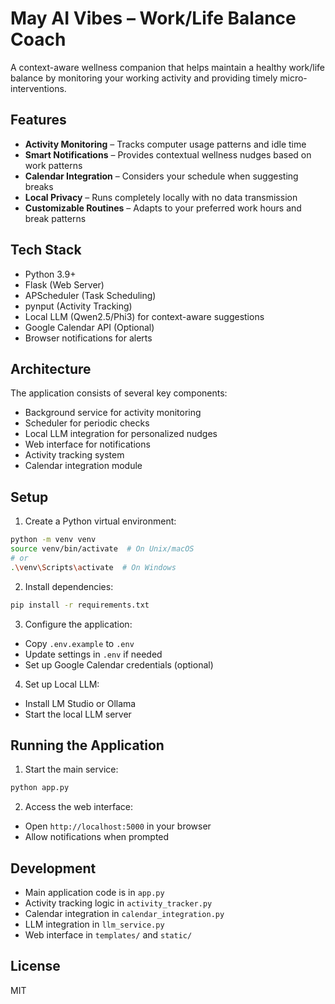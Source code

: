 # May AI Vibes – Work/Life Balance Coach
A context-aware wellness companion that helps maintain a healthy work/life balance by monitoring your working activity and providing timely micro-interventions.

## Features

- **Activity Monitoring** – Tracks computer usage patterns and idle time
- **Smart Notifications** – Provides contextual wellness nudges based on work patterns
- **Calendar Integration** – Considers your schedule when suggesting breaks
- **Local Privacy** – Runs completely locally with no data transmission
- **Customizable Routines** – Adapts to your preferred work hours and break patterns

## Tech Stack

- Python 3.9+
- Flask (Web Server)
- APScheduler (Task Scheduling)
- pynput (Activity Tracking)
- Local LLM (Qwen2.5/Phi3) for context-aware suggestions
- Google Calendar API (Optional)
- Browser notifications for alerts

## Architecture

The application consists of several key components:
- Background service for activity monitoring
- Scheduler for periodic checks
- Local LLM integration for personalized nudges
- Web interface for notifications
- Activity tracking system
- Calendar integration module

## Setup

1. Create a Python virtual environment:
```bash
python -m venv venv
source venv/bin/activate  # On Unix/macOS
# or
.\venv\Scripts\activate  # On Windows
```

2. Install dependencies:
```bash
pip install -r requirements.txt
```

3. Configure the application:
- Copy `.env.example` to `.env`
- Update settings in `.env` if needed
- Set up Google Calendar credentials (optional)

4. Set up Local LLM:
- Install LM Studio or Ollama
- Start the local LLM server

## Running the Application

1. Start the main service:
```bash
python app.py
```

2. Access the web interface:
- Open `http://localhost:5000` in your browser
- Allow notifications when prompted

## Development

- Main application code is in `app.py`
- Activity tracking logic in `activity_tracker.py`
- Calendar integration in `calendar_integration.py`
- LLM integration in `llm_service.py`
- Web interface in `templates/` and `static/`

## License
MIT

